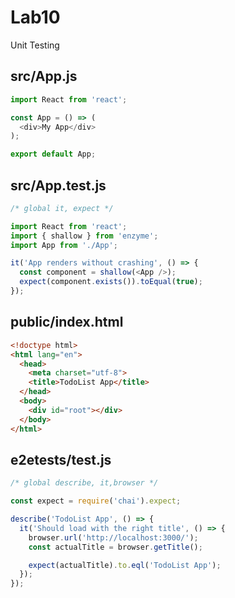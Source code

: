 # Lab10

Unit Testing

## src/App.js

```js
import React from 'react';

const App = () => (
  <div>My App</div>
);

export default App;
```

## src/App.test.js

```js
/* global it, expect */

import React from 'react';
import { shallow } from 'enzyme';
import App from './App';

it('App renders without crashing', () => {
  const component = shallow(<App />);
  expect(component.exists()).toEqual(true);
});
```

## public/index.html

```html
<!doctype html>
<html lang="en">
  <head>
    <meta charset="utf-8">
    <title>TodoList App</title>
  </head>
  <body>
    <div id="root"></div>
  </body>
</html>
```

## e2etests/test.js

```js
/* global describe, it,browser */

const expect = require('chai').expect;

describe('TodoList App', () => {
  it('Should load with the right title', () => {
    browser.url('http://localhost:3000/');
    const actualTitle = browser.getTitle();

    expect(actualTitle).to.eql('TodoList App');
  });
});
```